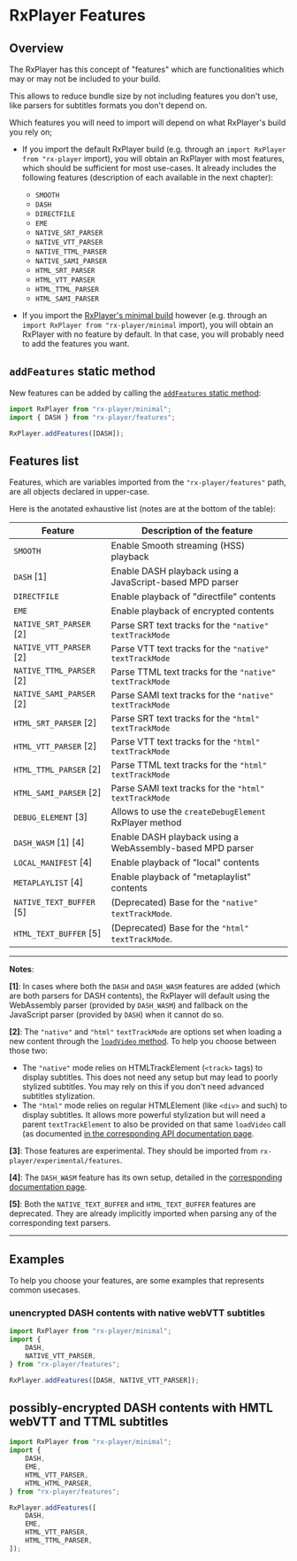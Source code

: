 # RxPlayer Features

## Overview

The RxPlayer has this concept of "features" which are functionalities which may
or may not be included to your build.

This allows to reduce bundle size by not including features you don't use, like
parsers for subtitles formats you don't depend on.

Which features you will need to import will depend on what RxPlayer's build you
rely on;

-   If you import the default RxPlayer build (e.g. through an
    `import RxPlayer from "rx-player` import), you will obtain an RxPlayer with most
    features, which should be sufficient for most use-cases. It already includes the
    following features (description of each available in the next chapter):

    -   `SMOOTH`
    -   `DASH`
    -   `DIRECTFILE`
    -   `EME`
    -   `NATIVE_SRT_PARSER`
    -   `NATIVE_VTT_PARSER`
    -   `NATIVE_TTML_PARSER`
    -   `NATIVE_SAMI_PARSER`
    -   `HTML_SRT_PARSER`
    -   `HTML_VTT_PARSER`
    -   `HTML_TTML_PARSER`
    -   `HTML_SAMI_PARSER`

-   If you import the [RxPlayer's minimal
    build](../Getting_Started/Minimal_Player.md) however (e.g. through an
    `import RxPlayer from "rx-player/minimal` import), you will
    obtain an RxPlayer with no feature by default.
    In that case, you will probably need to add the features you want.

## `addFeatures` static method

New features can be added by calling the [`addFeatures` static
method](../api/RxPlayer_Features.md):
```js
import RxPlayer from "rx-player/minimal";
import { DASH } from "rx-player/features";

RxPlayer.addFeatures([DASH]);
```

## Features list

Features, which are variables imported from the `"rx-player/features"` path,
are all objects declared in upper-case.

Here is the anotated exhaustive list (notes are at the bottom of the table):

| Feature                     | Description of the feature                                |
| --------------------------- | --------------------------------------------------------- |
| `SMOOTH`                    | Enable Smooth streaming (HSS) playback                    |
| `DASH` [1]                  | Enable DASH playback using a JavaScript-based MPD parser  |
| `DIRECTFILE`                | Enable playback of "directfile" contents                  |
| `EME`                       | Enable playback of encrypted contents                     |
| `NATIVE_SRT_PARSER` [2]     | Parse SRT text tracks for the `"native"` `textTrackMode`  |
| `NATIVE_VTT_PARSER` [2]     | Parse VTT text tracks for the `"native"` `textTrackMode`  |
| `NATIVE_TTML_PARSER` [2]    | Parse TTML text tracks for the `"native"` `textTrackMode` |
| `NATIVE_SAMI_PARSER` [2]    | Parse SAMI text tracks for the `"native"` `textTrackMode` |
| `HTML_SRT_PARSER` [2]       | Parse SRT text tracks for the `"html"` `textTrackMode`    |
| `HTML_VTT_PARSER` [2]       | Parse VTT text tracks for the `"html"` `textTrackMode`    |
| `HTML_TTML_PARSER` [2]      | Parse TTML text tracks for the `"html"` `textTrackMode`   |
| `HTML_SAMI_PARSER` [2]      | Parse SAMI text tracks for the `"html"` `textTrackMode`   |
| `DEBUG_ELEMENT` [3]         | Allows to use the `createDebugElement` RxPlayer method    |
| `DASH_WASM` [1] [4]         | Enable DASH playback using a WebAssembly-based MPD parser |
| `LOCAL_MANIFEST` [4]        | Enable playback of "local" contents                       |
| `METAPLAYLIST` [4]          | Enable playback of "metaplaylist" contents                |
| `NATIVE_TEXT_BUFFER` [5]    | (Deprecated) Base for the `"native"` `textTrackMode`.     |
| `HTML_TEXT_BUFFER` [5]      | (Deprecated) Base for the `"html"` `textTrackMode`.       |

---

**Notes**:

**[1]**: In cases where both the `DASH` and `DASH_WASM` features are added
(which are both parsers for DASH contents), the RxPlayer will default using the
WebAssembly parser (provided by `DASH_WASM`) and fallback on the JavaScript
parser (provided by `DASH`) when it cannot do so.

**[2]**: The `"native"` and `"html"` `textTrackMode` are options set when
loading a new content through the [`loadVideo` method](../api/Loading_a_Content.md).
To help you choose between those two:
  - The `"native"` mode relies on HTMLTrackElement (`<track>` tags) to display
    subtitles.
    This does not need any setup but may lead to poorly stylized subtitles.
    You may rely on this if you don't need advanced subtitles stylization.
  - The `"html"` mode relies on regular HTMLElement (like `<div>` and such) to
    display subtitles.
    It allows more powerful stylization but will need a parent
    `textTrackElement` to also be provided on that same `loadVideo` call (as
    documented [in the corresponding API documentation
    page](../api/Loading_a_Content.md).


**[3]**: Those features are experimental. They should be imported from
`rx-player/experimental/features`.

**[4]**: The `DASH_WASM` feature has its own setup, detailed in the
[corresponding documentation page](../api/Miscellaneous/DASH_WASM_Parser.md).

**[5]**: Both the `NATIVE_TEXT_BUFFER` and `HTML_TEXT_BUFFER` features are
deprecated. They are already implicitly imported when parsing any of the
corresponding text parsers.

---

## Examples

To help you choose your features, are some examples that represents common
usecases.

### unencrypted DASH contents with native webVTT subtitles

```js
import RxPlayer from "rx-player/minimal";
import {
    DASH,
    NATIVE_VTT_PARSER,
} from "rx-player/features";

RxPlayer.addFeatures([DASH, NATIVE_VTT_PARSER]);
```

## possibly-encrypted DASH contents with HMTL webVTT and TTML subtitles

```js
import RxPlayer from "rx-player/minimal";
import {
    DASH,
    EME,
    HTML_VTT_PARSER,
    HTML_HTML_PARSER,
} from "rx-player/features";

RxPlayer.addFeatures([
    DASH,
    EME,
    HTML_VTT_PARSER,
    HTML_TTML_PARSER,
]);
```
